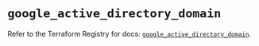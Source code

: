 # `google_active_directory_domain`

Refer to the Terraform Registry for docs: [`google_active_directory_domain`](https://registry.terraform.io/providers/hashicorp/google/6.49.0/docs/resources/active_directory_domain).
